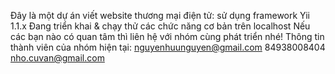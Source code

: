 Đây là một dự án viết website thương mại điện tử:
sử dụng framework Yii 1.1.x
Đang triển khai & chạy thử các chức năng cơ bản trên localhost
Nếu các bạn nào có quan tâm thì liên hệ với nhóm cùng phát triển nhé!
Thông tin thành viên của nhóm hiện tại:
nguyenhuunguyen@gmail.com 84938008404
nho.cuvan@gmail.com